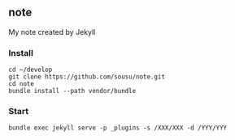 ## note

My note created by Jekyll

### Install

    cd ~/develop
    git clone https://github.com/sousu/note.git
    cd note
    bundle install --path vendor/bundle

### Start

    bundle exec jekyll serve -p _plugins -s /XXX/XXX -d /YYY/YYY

